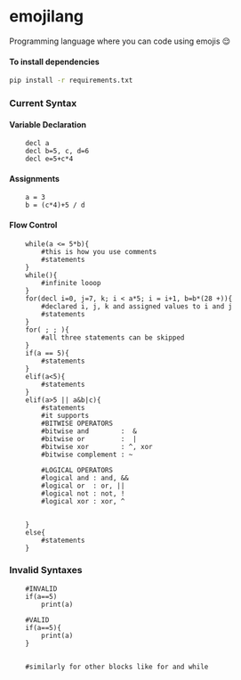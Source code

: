 # emojilang
Programming language where you can code using emojis 😌

#### To install dependencies
```bash
pip install -r requirements.txt
```

### Current Syntax
#### Variable Declaration
````
    decl a
    decl b=5, c, d=6
    decl e=5+c*4
````
#### Assignments
````
    a = 3
    b = (c*4)+5 / d
````
#### Flow Control
````
    while(a <= 5*b){
        #this is how you use comments
        #statements
    }
    while(){
        #infinite looop
    }
    for(decl i=0, j=7, k; i < a*5; i = i+1, b=b*(28 +)){
        #declared i, j, k and assigned values to i and j
        #statements
    }
    for( ; ; ){
        #all three statements can be skipped
    }
    if(a == 5){
        #statements
    }
    elif(a<5){
        #statements
    }
    elif(a>5 || a&b|c){
        #statements
        #it supports 
        #BITWISE OPERATORS
        #bitwise and        :  &
        #bitwise or         :  |
        #bitwise xor        : ^, xor
        #bitwise complement : ~
        
        #LOGICAL OPERATORS
        #logical and : and, &&
        #logical or  : or, ||
        #logical not : not, !
        #logical xor : xor, ^


    }
    else{
        #statements
    }

````

### Invalid Syntaxes
````
    #INVALID
    if(a==5)
        print(a)
    
    #VALID
    if(a==5){
        print(a)
    }
    

    #similarly for other blocks like for and while
````
